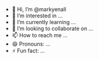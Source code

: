 - 👋 Hi, I’m @markyenall
- 👀 I’m interested in ...
- 🌱 I’m currently learning ...
- 💞️ I’m looking to collaborate on ...
- 📫 How to reach me ...
- 😄 Pronouns: ...
- ⚡ Fun fact: ...

<!---
markyenall/markyenall is a ✨ special ✨ repository because its `README.md` (this file) appears on your GitHub profile.
You can click the Preview link to take a look at your changes.
--->
